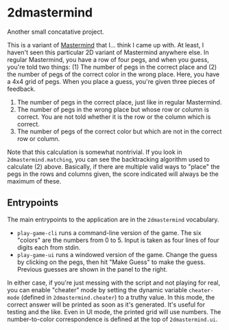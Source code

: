 
# 2dmastermind

Another small concatative project.

This is a variant of
[Mastermind](https://en.wikipedia.org/wiki/Mastermind_(board_game))
that I... think I came up with. At least, I haven't seen this
particular 2D variant of Mastermind anywhere else. In regular
Mastermind, you have a row of four pegs, and when you guess, you're
told two things: (1) The number of pegs in the correct place and (2)
the number of pegs of the correct color in the wrong place. Here, you
have a 4x4 grid of pegs. When you place a guess, you're given three
pieces of feedback.

1. The number of pegs in the correct place, just like in regular
   Mastermind.
2. The number of pegs in the wrong place but whose row or column is
   correct. You are not told whether it is the row or the column which
   is correct.
3. The number of pegs of the correct color but which are not in the
   correct row or column.

Note that this calculation is somewhat nontrivial. If you look in
`2dmastermind.matching`, you can see the backtracking algorithm used
to calculate (2) above. Basically, if there are multiple valid ways to
"place" the pegs in the rows and columns given, the score indicated
will always be the maximum of these.

## Entrypoints

The main entrypoints to the application are in the `2dmastermind` vocabulary.

* `play-game-cli` runs a command-line version of the game. The six
  "colors" are the numbers from 0 to 5. Input is taken as four lines
  of four digits each from stdin.
* `play-game-ui` runs a windowed version of the game. Change the guess
  by clicking on the pegs, then hit "Make Guess" to make the guess.
  Previous guesses are shown in the panel to the right.

In either case, if you're just messing with the script and not playing
for real, you can enable "cheater" mode by setting the dynamic
variable `cheater-mode` (defined in `2dmastermind.cheater`) to a
truthy value. In this mode, the correct answer will be printed as soon
as it's generated. It's useful for testing and the like. Even in UI
mode, the printed grid will use numbers. The number-to-color
correspondence is defined at the top of `2dmastermind.ui`.
